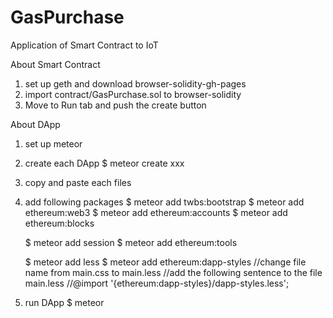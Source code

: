 # GasPurchase
Application of Smart Contract to IoT

About Smart Contract
1. set up geth and download browser-solidity-gh-pages
2. import contract/GasPurchase.sol to browser-solidity
3. Move to Run tab and push the create button

About DApp
1. set up meteor
2. create each DApp
   $ meteor create xxx
3. copy and paste each files
4. add following packages 
   $ meteor add twbs:bootstrap
   $ meteor add ethereum:web3
   $ meteor add ethereum:accounts
   $ meteor add ethereum:blocks

   $ meteor add session
   $ meteor add ethereum:tools

   $ meteor add less
   $ meteor add ethereum:dapp-styles
      //change file name from main.css to main.less
      //add the following sentence to the file
      main.less
      //@import '{ethereum:dapp-styles}/dapp-styles.less';
5. run DApp
   $ meteor
